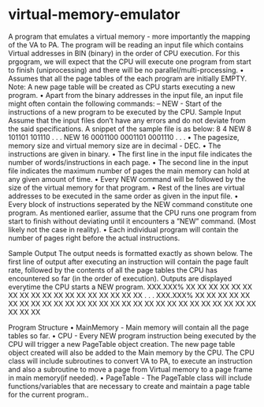 # virtual-memory-emulator

A program that emulates a virtual memory - more importantly the mapping of the VA to PA. The program will be reading an input file which contains Virtual
addresses in BIN (binary) in the order of CPU execution. For this prgogram, we will expect that the CPU will
execute one program from start to finish (uniprocessing) and there will be no parallel/multi-processing.
• Assumes that all the page tables of the each program are initially EMPTY.
Note: A new page table will be created as CPU starts executing a new program.
• Apart from the binary addresses in the input file, an input file might often contain the following commands:
– NEW - Start of the instructions of a new program to be executed by the CPU.
Sample Input
Assume that the input files don’t have any errors and do not deviate from the said specifications. A snippet
of the sample file is as below:
8
4
NEW
8
101101
101110
.
.
.
NEW
16
0001100
0001101
0001110
.
.
.
• The pagesize, memory size and virtual memory size are in decimal - DEC.
• The instructions are given in binary.
• The first line in the input file indicates the number of words/instructions in each page.
• The second line in the input file indicates the maximum number of pages the main memory can hold at any
given amount of time.
• Every NEW command will be followed by the size of the virtual memory for that program.
• Rest of the lines are virtual addresses to be executed in the same order as given in the input file.
• Every block of instructions seperated by the NEW command constitute one program. As mentioned earlier,
assume that the CPU runs one program from start to finish without deviating until it encounters a ”NEW”
command. (Most likely not the case in reality).
• Each individual program will contain the number of pages right before the actual instructions.

Sample Output
The output needs is formatted exactly as shown below. The first line of output after executing an instruction
will contain the page fault rate, followed by the contents of all the page tables the CPU has encountered so far (in
the order of execution). Outputs are displayed everytime the CPU starts a NEW program.
XXX.XXX% XX XX XX XX XX XX XX XX
XX XX XX XX XX XX XX XX XX XX
.
.
.
XXX.XXX% XX XX XX XX XX XX XX XX
XX XX XX XX XX XX XX XX XX XX
XX XX XX XX
XX XX XX XX XX XX XX XX

Program Structure
• MainMemory - Main memory will contain all the page tables so far.
• CPU - Every NEW program instruction being executed by the CPU will trigger a new PageTable object creation.
The new page table object created will also be added to the Main memory by the CPU. The CPU class will
include subroutines to convert VA to PA, to execute an instruction and also a subroutine to move a page from
Virtual memory to a page frame in main memory(if needed).
• PageTable - The PageTable class will include functions/variables that are necessary to create and maintain
a page table for the current program..

